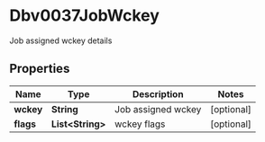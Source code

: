 

# Dbv0037JobWckey

Job assigned wckey details

## Properties

| Name | Type | Description | Notes |
|------------ | ------------- | ------------- | -------------|
|**wckey** | **String** | Job assigned wckey |  [optional] |
|**flags** | **List&lt;String&gt;** | wckey flags |  [optional] |



